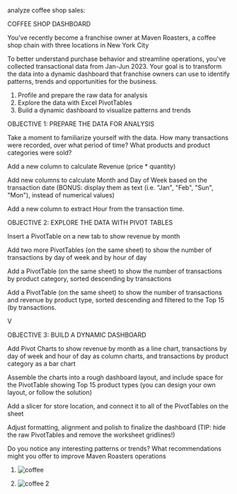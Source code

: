 analyze coffee shop sales:

COFFEE SHOP DASHBOARD

You've recently become a franchise owner at Maven Roasters, a coffee shop
chain with three locations in New York City


To better understand purchase behavior and streamline operations, you've
collected transactional data from Jan-Jun 2023.
Your goal is to transform the data into a dynamic dashboard that franchise
owners can use to identify patterns, trends and opportunities for the business.

1. Profile and prepare the raw data for analysis
2. Explore the data with Excel PivotTables
3. Build a dynamic dashboard to visualize patterns and trends


OBJECTIVE 1: PREPARE THE DATA FOR ANALYSIS

Take a moment to familiarize yourself with the data. How many transactions were
recorded, over what period of time? What products and product categories were sold?

Add a new column to calculate Revenue (price * quantity)

Add new columns to calculate Month and Day of Week based on the transaction date
(BONUS: display them as text (i.e. "Jan", "Feb", "Sun", "Mon"), instead of numerical values)

Add a new column to extract Hour from the transaction time.


OBJECTIVE 2: EXPLORE THE DATA WITH PIVOT TABLES

Insert a PivotTable on a new tab to show revenue by month

Add two more PivotTables (on the same sheet) to show the number of transactions by day of
week and by hour of day

Add a PivotTable (on the same sheet) to show the number of transactions by product
category, sorted descending by transactions

Add a PivotTable (on the same sheet) to show the number of transactions and revenue by
product type, sorted descending and filtered to the Top 15 (by transactions.


V

OBJECTIVE 3: BUILD A DYNAMIC DASHBOARD

Add Pivot Charts to show revenue by month as a line chart, transactions by day of week
and hour of day as column charts, and transactions by product category as a bar chart

Assemble the charts into a rough dashboard layout, and include space for the PivotTable
showing Top 15 product types (you can design your own layout, or follow the solution)

Add a slicer for store location, and connect it to all of the PivotTables on the sheet

Adjust formatting, alignment and polish to finalize the dashboard (TIP: hide the raw
PivotTables and remove the worksheet gridlines!)

Do you notice any interesting patterns or trends? What recommendations might you offer to
improve Maven Roasters operations


1.  ![coffee](https://github.com/user-attachments/assets/e2041e8b-4135-4199-a16f-b6fd5a980659)

2. ![coffee 2](https://github.com/user-attachments/assets/8a15cbb6-ef5e-4c8d-87a8-b525d02774f3)

